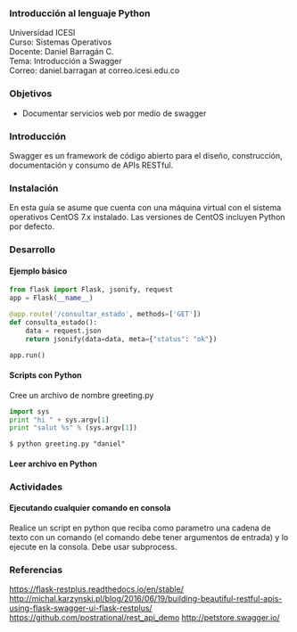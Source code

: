 ### Introducción al lenguaje Python
Universidad ICESI  
Curso: Sistemas Operativos  
Docente: Daniel Barragán C.  
Tema: Introducción a Swagger  
Correo: daniel.barragan at correo.icesi.edu.co

### Objetivos
* Documentar servicios web por medio de swagger

### Introducción
Swagger es un framework de código abierto para el diseño, construcción, documentación y consumo de APIs RESTful.

### Instalación

En esta guía se asume que cuenta con una máquina virtual con el sistema operativos CentOS 7.x instalado. Las versiones de CentOS incluyen Python por defecto.

### Desarrollo

#### Ejemplo básico

```python
from flask import Flask, jsonify, request
app = Flask(__name__)

@app.route('/consultar_estado', methods=['GET'])
def consulta_estado():
    data = request.json
    return jsonify(data=data, meta={"status": "ok"})

app.run()
```

#### Scripts con Python

Cree un archivo de nombre greeting.py

```python
import sys
print "hi " + sys.argv[1]
print "salut %s" % (sys.argv[1])
```

```
$ python greeting.py "daniel"
```

#### Leer archivo en Python



### Actividades

#### Ejecutando cualquier comando en consola
Realice un script en python que reciba como parametro una cadena de texto con un comando (el comando debe tener argumentos de entrada) y lo ejecute en la consola. Debe usar subprocess.

### Referencias
https://flask-restplus.readthedocs.io/en/stable/
http://michal.karzynski.pl/blog/2016/06/19/building-beautiful-restful-apis-using-flask-swagger-ui-flask-restplus/
https://github.com/postrational/rest_api_demo
http://petstore.swagger.io/
